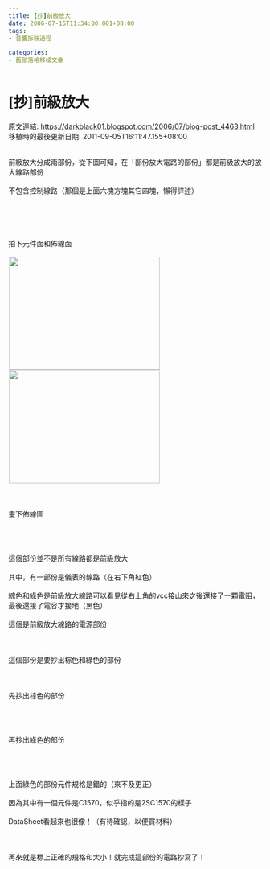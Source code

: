 ```yaml
---
title: [抄]前級放大
date: 2006-07-15T11:34:00.001+08:00
tags: 
- 音響拆裝過程

categories:
- 舊部落格移植文章
---
```


# [抄]前級放大

原文連結: https://darkblack01.blogspot.com/2006/07/blog-post_4463.html
移植時的最後更新日期: 2011-09-05T16:11:47.155+08:00

<img alt="" src="http://pic48.pic.wretch.cc/photos/11/d/darkblack3/1/1955190124.jpg" /><br /><br />前級放大分成兩部份，從下圖可知，在「部份放大電路的部份」都是前級放大的放大線路部份<br /><br />不包含控制線路（那個是上面六塊方塊其它四塊，懶得詳述）<br /><br /><a name='more'></a><br /><br /><br /><br />拍下元件面和佈線面<br /><br /><img alt="" height="225" hspace="1" src="http://pic48.pic.wretch.cc/photos/11/d/darkblack3/1/1955190088.jpg" width="300" /><img alt="" height="225" hspace="1" src="http://pic48.pic.wretch.cc/photos/11/d/darkblack3/1/1955190089.jpg" width="300" /><br /><br /><br /><br />畫下佈線圖<br /><br /><img alt="" src="http://pic48.pic.wretch.cc/photos/11/d/darkblack3/1/1955190095.jpg" /><br /><br /><br /><br />這個部份並不是所有線路都是前級放大<br /><br />其中，有一部份是儀表的線路（在右下角紅色）<br /><br />綜色和綠色是前級放大線路可以看見從右上角的vcc接山來之後還接了一顆電阻，最後還接了電容才接地（黑色）<br /><br />這個是前級放大線路的電源部份<br /><br /><br /><br />這個部份是要抄出棕色和綠色的部份<br /><br /><br /><br />先抄出棕色的部份<br /><br /><img alt="" src="http://pic48.pic.wretch.cc/photos/11/d/darkblack3/1/1955190096.jpg" /><br /><br /><br /><br />再抄出綠色的部份<br /><br /><img alt="" src="http://pic48.pic.wretch.cc/photos/11/d/darkblack3/1/1955190097.jpg" /><br /><br /><br /><br />上面綠色的部份元件規格是錯的（來不及更正）<br /><br />因為其中有一個元件是C1570，似乎指的是2SC1570的樣子<br /><br />DataSheet看起來也很像！（有待確認，以便買材料）<br /><br /><br /><br />再來就是標上正確的規格和大小！就完成這部份的電路抄寫了！
